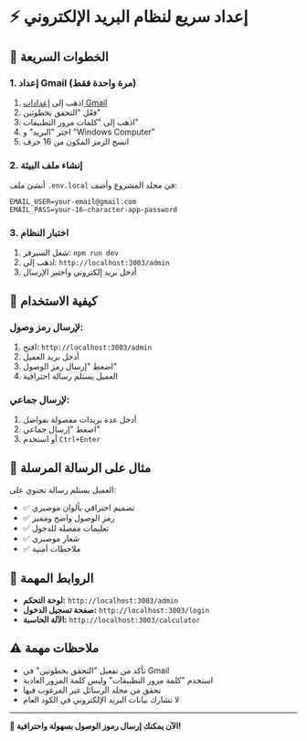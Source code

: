# ⚡ إعداد سريع لنظام البريد الإلكتروني

## 🚀 الخطوات السريعة

### 1. **إعداد Gmail (مرة واحدة فقط)**
1. اذهب إلى [إعدادات Gmail](https://myaccount.google.com/security)
2. فعّل "التحقق بخطوتين"
3. اذهب إلى "كلمات مرور التطبيقات"
4. اختر "البريد" و "Windows Computer"
5. انسخ الرمز المكون من 16 حرف

### 2. **إنشاء ملف البيئة**
أنشئ ملف `.env.local` في مجلد المشروع وأضف:
```env
EMAIL_USER=your-email@gmail.com
EMAIL_PASS=your-16-character-app-password
```

### 3. **اختبار النظام**
1. شغل السيرفر: `npm run dev`
2. اذهب إلى: `http://localhost:3003/admin`
3. أدخل بريد إلكتروني واختبر الإرسال

## 🎯 كيفية الاستخدام

### **لإرسال رمز وصول:**
1. افتح: `http://localhost:3003/admin`
2. أدخل بريد العميل
3. اضغط "إرسال رمز الوصول"
4. العميل يستلم رسالة احترافية

### **لإرسال جماعي:**
1. أدخل عدة بريدات مفصولة بفواصل
2. اضغط "إرسال جماعي"
3. أو استخدم `Ctrl+Enter`

## 📧 مثال على الرسالة المرسلة

العميل يستلم رسالة تحتوي على:
- ✅ تصميم احترافي بألوان موصبري
- ✅ رمز الوصول واضح ومميز
- ✅ تعليمات مفصلة للدخول
- ✅ شعار موصبري
- ✅ ملاحظات أمنية

## 🔗 الروابط المهمة

- **لوحة التحكم:** `http://localhost:3003/admin`
- **صفحة تسجيل الدخول:** `http://localhost:3003/login`
- **الآلة الحاسبة:** `http://localhost:3003/calculator`

## ⚠️ ملاحظات مهمة

- تأكد من تفعيل "التحقق بخطوتين" في Gmail
- استخدم "كلمة مرور التطبيقات" وليس كلمة المرور العادية
- تحقق من مجلد الرسائل غير المرغوب فيها
- لا تشارك بيانات البريد الإلكتروني في الكود العام

---

**🎉 الآن يمكنك إرسال رموز الوصول بسهولة واحترافية!** 